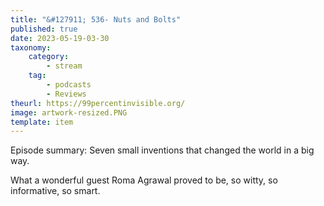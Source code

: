 ```yaml
---
title: "&#127911; 536- Nuts and Bolts"
published: true
date: 2023-05-19-03-30
taxonomy:
    category:
        - stream
    tag:
        - podcasts
        - Reviews
theurl: https://99percentinvisible.org/
image: artwork-resized.PNG
template: item
---
```


Episode summary: Seven small inventions that changed the world in a big way.

What a wonderful guest Roma Agrawal proved to be, so witty, so informative, so smart.
